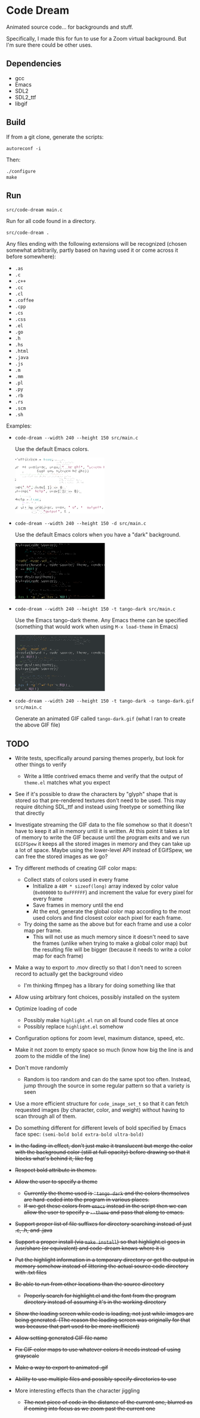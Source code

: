 Code Dream
==========

Animated source code... for backgrounds and stuff.

Specifically, I made this for fun to use for a Zoom virtual
background. But I'm sure there could be other uses.

Dependencies
------------

  - gcc
  - Emacs
  - SDL2
  - SDL2_ttf
  - libgif

Build
-----

If from a git clone, generate the scripts:

    autoreconf -i

Then:

    ./configure
    make

Run
---

    src/code-dream main.c

Run for all code found in a directory.

    src/code-dream .

Any files ending with the following extensions will be recognized
(chosen somewhat arbitrarily, partly based on having used it or come
across it before somewhere):

* `.as`
* `.c`
* `.c++`
* `.cc`
* `.cl`
* `.coffee`
* `.cpp`
* `.cs`
* `.css`
* `.el`
* `.go`
* `.h`
* `.hs`
* `.html`
* `.java`
* `.js`
* `.m`
* `.mm`
* `.pl`
* `.py`
* `.rb`
* `.rs`
* `.scm`
* `.sh`

Examples:

* `code-dream --width 240 --height 150 src/main.c`

    Use the default Emacs colors.

    ![Animated GIF of program source using default colors](/default.gif)

* `code-dream --width 240 --height 150 -d src/main.c`

    Use the default Emacs colors when you have a "dark" background.

    ![Animated GIF of program source using default dark colors](/default-dark.gif)

* `code-dream --width 240 --height 150 -t tango-dark src/main.c`

    Use the Emacs tango-dark theme. Any Emacs theme can be specified
    (something that would work when using `M-x load-theme` in Emacs)

    ![Animated GIF of program source using tango-dark theme](/tango-dark.gif)

* `code-dream --width 240 --height 150 -t tango-dark -o tango-dark.gif src/main.c`

    Generate an animated GIF called `tango-dark.gif` (what I ran to
    create the above GIF file)

TODO
----

* Write tests, specifically around parsing themes properly, but look
  for other things to verify
    * Write a little contrived emacs theme and verify that the output
      of `theme.el` matches what you expect

* See if it's possible to draw the characters by "glyph" shape that is stored
  so that pre-rendered textures don't need to be used. This may require
  ditching SDL_ttf and instead using freetype or something like that directly

* Investigate streaming the GIF data to the file somehow so that it
  doesn't have to keep it all in memory until it is written. At this
  point it takes a lot of memory to write the GIF because until the
  program exits and we run `EGIFSpew` it keeps all the stored images
  in memory and they can take up a lot of space. Maybe using the
  lower-level API instead of EGifSpew, we can free the stored images
  as we go?

* Try different methods of creating GIF color maps:
    * Collect stats of colors used in every frame
        * Initialize a `48M * sizeof(long)` array indexed by color value
          (`0x000000` to `0xFFFFFF`) and increment the value for every pixel
          for every frame
        * Save frames in memory until the end
        * At the end, generate the global color map according to the most
          used colors and find closest color each pixel for each frame.
    * Try doing the same as the above but for each frame and use a
      color map per frame.
        * This will not use as much memory since it doesn't need to save the
          frames (unlike when trying to make a global color map) but the
          resulting file will be bigger (because it needs to write a color
          map for each frame)

* Make a way to export to .mov directly so that I don't need to screen
  record to actually get the background video
    * I'm thinking ffmpeg has a library for doing something like that

* Allow using arbitrary font choices, possibly installed on the system

* Optimize loading of code
    * Possibly make `highlight.el` run on all found code files at once
    * Possibly replace `highlight.el` somehow

* Configuration options for zoom level, maximum distance, speed, etc.

* Make it not zoom to empty space so much (know how big the line is
  and zoom to the middle of the line)

* Don't move randomly
    * Random is too random and can do the same spot too
      often. Instead, jump through the source in some regular pattern
      so that a variety is seen

* Use a more efficient structure for `code_image_set_t` so that it can
  fetch requested images (by character, color, and weight) without
  having to scan through all of them.

* Do something different for different levels of bold specified by
  Emacs face spec: `(semi-bold bold extra-bold ultra-bold)`

* ~~In the fading-in effect, don't just make it translucent but merge
  the color with the background color (still at full opacity) before
  drawing so that it blocks what's behind it, like fog~~

* ~~Respect bold attribute in themes.~~

* ~~Allow the user to specify a theme~~
    * ~~Currently the theme used is `'tango-dark` and the colors themselves
      are hard-coded into the program in various places.~~
    * ~~If we get these colors from `emacs` instead in the script then we
      can allow the user to specify a `--theme` and pass that along to
      emacs.~~

* ~~Support proper list of file suffixes for directory searching instead
  of just .c, .h, and .java~~

* ~~Support a proper install (via `make install`) so that highlight.el
  goes in /usr/share (or equivalent) and code-dream knows where it is~~

* ~~Put the highlight information in a temporary directory or get the
  output in memory somehow instead of littering the actual source code
  directory with .txt files~~

* ~~Be able to run from other locations than the source directory~~

    * ~~Properly search for highlight.el and the font from the program
      directory instead of assuming it's in the working directory~~

* ~~Show the loading screen while code is loading, not just while images
  are being generated. (The reason the loading screen was originally
  for that was because that part used to be more inefficient)~~

* ~~Allow setting generated GIF file name~~

* ~~Fix GIF color maps to use whatever colors it needs instead of using
  grayscale~~

* ~~Make a way to export to animated .gif~~

* ~~Ability to use multiple files and possibly specify directories to use~~

* More interesting effects than the character jiggling

    * ~~The next piece of code in the distance of the current one,
      blurred as if coming into focus as we zoom past the current one~~
